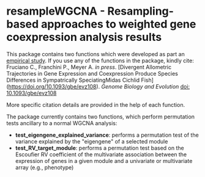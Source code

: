 # resampleWGCNA - Resampling-based approaches to weighted gene coexpression analysis results

This package contains two functions which were developed as part an [empirical study](https://doi.org/10.1093/gbe/evz108).
If you use any of the functions in the package, kindly cite: 
Fruciano C., Franchini P., Meyer A. *in press*. [Divergent Allometric Trajectories in Gene Expression and Coexpression Produce Species Differences in Sympatrically SpeciatingMidas Cichlid Fish] (https://doi.org/10.1093/gbe/evz108). *Genome Biology and Evolution* [doi: 10.1093/gbe/evz108](https://doi.org/10.1093/gbe/evz108)

More specific citation details are provided in the help of each function.

The package currently contains two functions, which perform permutation tests ancillary to a normal WGCNA analysis:

- **test_eigengene_explained_variance**: performs a permutation test of the variance explained by the "eigengene" of a selected module
- **test_RV_target_module**: performs a permutation test based on the Escoufier RV coefficient of the multivariate association between the expression of genes in a given module and a univariate or multivariate array (e.g., phenotype)
